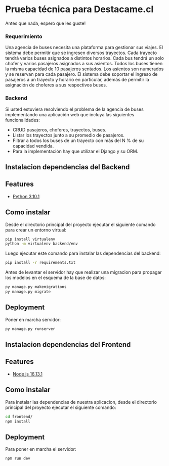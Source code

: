 # Prueba técnica para Destacame.cl

Antes que nada, espero que les guste!

### Requerimiento

Una agencia de buses necesita una plataforma para gestionar sus viajes. El sistema debe permitir que se ingresen diversos trayectos. Cada trayecto tendrá varios buses asignados a distintos horarios. Cada bus tendrá un solo chofer y varios pasajeros asignados a sus asientos. Todos los buses tienen la misma capacidad de 10 pasajeros sentados. Los asientos son numerados y se reservan para cada pasajero. El sistema debe soportar el ingreso de pasajeros a un trayecto y horario en particular, además de permitir la asignación de choferes a sus respectivos buses.

### Backend

Si usted estuviera resolviendo el problema de la agencia de buses implementando una aplicación web que incluya las siguientes funcionalidades:

- CRUD pasajeros, choferes, trayectos, buses.
- Listar los trayectos junto a su promedio de pasajeros.
- Filtrar a todos los buses de un trayecto con más del N % de su capacidad vendida.
- Para la implementación hay que utilizar el Django y su ORM.

## Instalacion dependencias del Backend

## Features

- [Python 3.10.1](https://www.python.org/downloads/)

## Como instalar

Desde el directorio principal del proyecto ejecutar el siguiente comando para crear un entorno virtual:

```bash
pip install virtualenv
python -m virtualenv backend/env
```

Luego ejecutar este comando para instalar las dependencias del backend:

```bash
pip install -r requirements.txt 
```

Antes de levantar el servidor hay que realizar una migracion para propagar los modelos en el esquema de la base de datos:

```bash
py manage.py makemigrations
py manage.py migrate
```

## Deployment

Poner en marcha servidor:

```bash
py manage.py runserver
```

## Instalacion dependencias del Frontend

## Features

- [Node js 16.13.1](https://nodejs.org/es/download/)

## Como instalar

Para instalar las dependencias de nuestra aplicacion, desde el directorio principal del proyecto ejecutar el siguiente comando:

```bash
cd frontend/
npm install
```

## Deployment

Para poner en marcha el servidor:

```bash
npm run dev
```